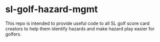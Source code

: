 # sl-golf-hazard-mgmt
This repo is intended to provide useful code to all SL golf score card creators to help them identify hazards and make hazard play easier for golfers.
